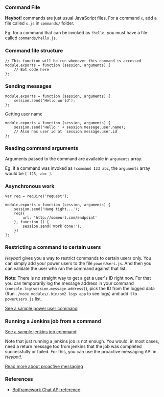 ### Command File

**Heybot!** commands are just usual JavaScript files. For a command `x`, add a file called `x.js` in `commands/` folder.

Eg. for a command that can be invoked as `!hello`, you must have a file called `commands/hello.js`.

### Command file structure

```
// This function will be run whenever this command is accessed
module.exports = function (session, arguments) {
	// Bot code here
};
```

### Sending messages

```
module.exports = function (session, arguments) {
	session.send('Hello world');
};
```

Getting user name

```
module.exports = function (session, arguments) {
	session.send('Hello ' + session.message.user.name);
	// Also has user id at `session.message.user.id`
};
```

### Reading command arguments

Arguments passed to the command are available in `arguments` array.

Eg. if a command was invoked as `!command 123 abc`, the `arguments` array would be `[ 123, abc ]`.

### Asynchronous work

```
var req = require('request');

module.exports = function (session, arguments) {
	session.send('Hang tight...');
	req({
		url: 'http://someurl.com/endpoint'
	}, function () {
		session.send('Work done!');
	})
};
```

### Restricting a command to certain users

*Heybot!* gives you a way to restrict commands to certain users only. You can simply add your power users to the file `powerUsers.js`. And then you can validate the user who ran the command against that list.

**Note**: There is no straight way to get a get a user's ID right now. For that you can temporarily log the message address in your command (`console.log(session.message.address)`), pick the ID from the logged data (Run `./node_modules/.bin/pm2 logs app` to see logs) and add it to `powerUsers.js` list.

[See a sample power user command](/commands/powerusercommand.js)

### Running a Jenkins job from a command

[See a sample jenkins job command](/commands/jenkins.js)

Note that just running a jenkins job is not enough. You would, in most cases, need a return message too from jenkins that the job was completed successfully or failed. For this, you can use the proactive messaging API in *Heybot!*.

[Read more about proactive messaging](/docs/proactive-messaging.md)

### References

- [Botframework Chat API reference](https://docs.botframework.com/en-us/node/builder/chat-reference/modules/_botbuilder_d_.html)